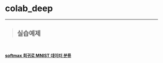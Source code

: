 # colab_deep   

*****

>## 실습예제   

<br>

**<a href = "https://github.com/jiyun1006/colab_deep/blob/main/SoftMax_MNIST.md"/>softmax 회귀로 MNIST 데이터 분류**
